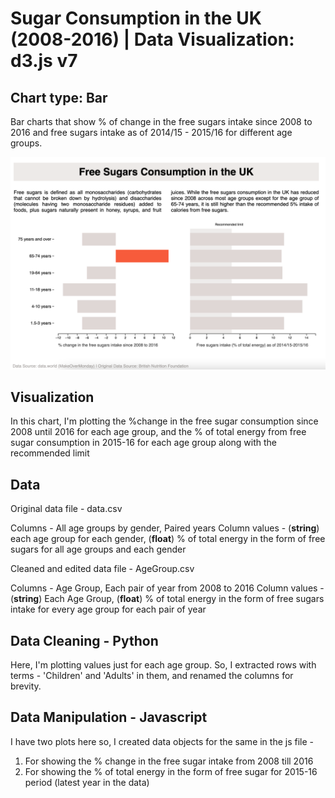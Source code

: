 # Sugar Consumption in the UK (2008-2016) | Data Visualization: d3.js v7

## Chart type: Bar

<!-- Description/ -->
Bar charts that show % of change in the free sugars intake since 2008 to 2016 and free sugars intake as of 2014/15 - 2015/16 for different age groups.


![UK Sugar Consumption](UKSugarConsumption.png)

## Visualization

<!-- Description/ -->
In this chart, I'm plotting the %change in the free sugar consumption since 2008 until 2016 for each age group, and the % of total energy from free sugar consumption in 2015-16 for each age group along with the recommended limit


## Data

<!-- Description/ -->
Original data file - data.csv

Columns - All age groups by gender, Paired years
Column values -  (**string**) each age group for each gender, (**float**) % of total energy in the form of free sugars for all age groups and each gender 


Cleaned and edited data file - AgeGroup.csv

Columns - Age Group, Each pair of year from 2008 to 2016
Column values - (**string**) Each Age Group, (**float**) % of total energy in the form of free sugars intake for every age group for each pair of year

## Data Cleaning - Python

<!-- Description/ -->
Here, I'm plotting values just for each age group. So, I extracted rows with terms - 'Children' and 'Adults' in them, and renamed the columns for brevity. 

## Data Manipulation - Javascript

<!-- Description/ -->
I have two plots here so, I created data objects for the same in the js file -
1. For showing the % change in the free sugar intake from 2008 till 2016
2. For showing the % of total energy in the form of free sugar for 2015-16 period (latest year in the data)


